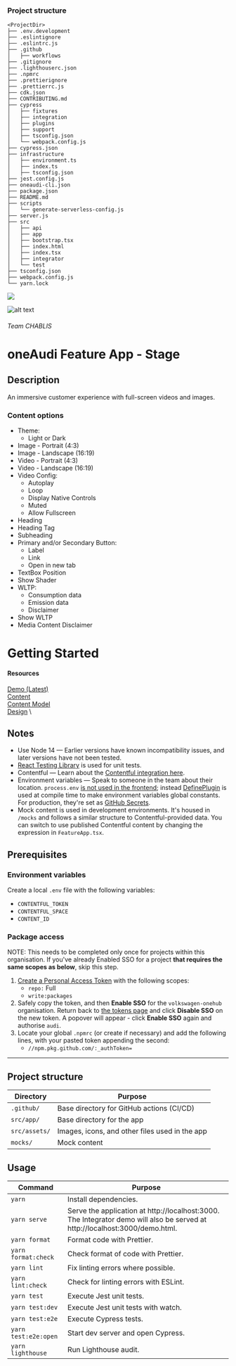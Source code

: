 ### Project structure
```
<ProjectDir>
├── .env.development
├── .eslintignore
├── .eslintrc.js
├── .github
│   ├── workflows
├── .gitignore
├── .lighthouserc.json
├── .npmrc
├── .prettierignore
├── .prettierrc.js
├── cdk.json
├── CONTRIBUTING.md
├── cypress
│   ├── fixtures
│   ├── integration
│   ├── plugins
│   ├── support
│   ├── tsconfig.json
│   └── webpack.config.js
├── cypress.json
├── infrastructure
│   ├── environment.ts
│   ├── index.ts
│   ├── tsconfig.json
├── jest.config.js
├── oneaudi-cli.json
├── package.json
├── README.md
├── scripts
│   └── generate-serverless-config.js
├── server.js
├── src
│   ├── api
│   ├── app
│   ├── bootstrap.tsx
│   ├── index.html
│   ├── index.tsx
│   ├── integrator
│   └── test
├── tsconfig.json
├── webpack.config.js
└── yarn.lock
```

<img src="https://placeholder.com/150" />

![alt text](https://placeholder.com/150)


###### Team CHABLIS
# oneAudi Feature App - Stage
## Description
An immersive customer experience with full-screen videos and images.
### Content options
* Theme:
  * Light or Dark
* Image - Portrait (4:3)
* Image - Landscape (16:19)
* Video - Portrait (4:3)
* Video - Landscape (16:19)
* Video Config:
  * Autoplay
  * Loop
  * Display Native Controls
  * Muted
  * Allow Fullscreen
* Heading
* Heading Tag
* Subheading
* Primary and/or Secondary Button:
  * Label
  * Link
  * Open in new tab
* TextBox Position
* Show Shader
* WLTP:
   - Consumption data
   - Emission data
   - Disclaimer
* Show WLTP
* Media Content Disclaimer
# Getting Started
#### Resources
[Demo (Latest)](https://oneaudi-feature-app-stage.cdn.dev.one.audi.com/index.html?contentId=2iZ1dmn0Uj2Yl7GqIVpzKV) \
[Content](https://app.contentful.com/spaces/8l1afi0yxljy/entries/2iZ1dmn0Uj2Yl7GqIVpzKV) \
[Content Model](https://app.contentful.com/spaces/8l1afi0yxljy/content_types/oneaudiFeatureAppStage/fields) \
[Design](https://collaboration.msi.audi.com/confluence/pages/viewpage.action?pageId=259076969) \
## Notes
* Use Node 14 &mdash; Earlier versions have known incompatibility issues, and later versions have not been tested.
* [React Testing Library](https://testing-library.com/docs/) is used for unit tests.
* Contentful &mdash; Learn about the [Contentful integration here](https://github.com/volkswagen-onehub/oneaudi-os/tree/832db977229e8b040911059aa164c42105cda07f/packages/contentful).
* Environment variables &mdash; Speak to someone in the team about their location. `process.env` [is not used in the frontend](https://github.com/webpack/changelog-v5/blob/master/MIGRATION%20GUIDE.md#user-content-level-5-runtime-errors); instead [DefinePlugin](https://webpack.js.org/plugins/define-plugin/) is used at compile time to make environment variables global constants. For production, they're set as [GitHub Secrets](https://docs.github.com/en/actions/reference/encrypted-secrets).
* Mock content is used in development environments. It's housed in `/mocks` and follows a similar structure to Contentful-provided data. You can switch to use published Contentful content by changing the expression in `FeatureApp.tsx`.

## Prerequisites
### Environment variables
Create a local `.env` file with the following variables:
- `CONTENTFUL_TOKEN`
- `CONTENTFUL_SPACE`
- `CONTENT_ID`
### Package access
NOTE: This needs to be completed only once for projects within this organisation. If you've already Enabled SSO for a project **that requires the same scopes as below**, skip this step.
1. [Create a Personal Access Token](https://docs.github.com/en/github/authenticating-to-github/creating-a-personal-access-token) with the following scopes:
   * `repo:` Full
   * `write:packages`
2. Safely copy the token, and then **Enable SSO** for the `volkswagen-onehub` organisation. Return back to [the tokens page](https://github.com/settings/tokens) and click **Disable SSO** on the new token. A popover will appear - click **Enable SSO** again and authorise `audi`.
3. Locate your global `.npmrc` (or create if necessary) and add the following lines, with your pasted token appending the second:
   * `//npm.pkg.github.com/:_authToken=`

---

## Project structure

| Directory         | Purpose                                   |
| ----------------- | ----------------------------------------- |
| `.github/`        | Base directory for GitHub actions (CI/CD) |
| `src/app/`        | Base directory for the app             |
| `src/assets/`        | Images, icons, and other files used in the app             |
| `mocks/`        | Mock content            |

## Usage

| Command                | Purpose                                                                                                                                             |
| ---------------------- | --------------------------------------------------------------------------------------------------------------------------------------------------- |
| `yarn` | Install dependencies.
| `yarn serve` | Serve the application at http://localhost:3000. The Integrator demo will also be served at http://localhost:3000/demo.html.
| `yarn format` | Format code with Prettier.
| `yarn format:check` | Check format of code with Prettier.
| `yarn lint` | Fix linting errors where possible.
| `yarn lint:check` | Check for linting errors with ESLint.
| `yarn test` | Execute Jest unit tests.
| `yarn test:dev` | Execute Jest unit tests with watch.
| `yarn test:e2e` | Execute Cypress tests.
| `yarn test:e2e:open` | Start dev server and open Cypress.
| `yarn lighthouse` | Run Lighthouse audit.
